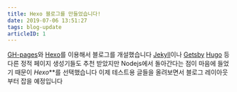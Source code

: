 ```yaml
---
title: Hexo 블로그를 만들었습니다!
date: 2019-07-06 13:51:27
tags: blog-update
articleID: 1
---
```


[GH-pages](https://pages.github.com)와 [Hexo](https://hexo.io)를 이용해서 블로그를 개설했습니다
[Jekyll](https://jekyllrb.com)이나 [Getsby](https://www.gatsbyjs.org) [Hugo](https://gohugo.io) 등 다른 정적 페이지 생성기들도 추천 받았지만 Nodejs에서 돌아간다는 점이 마음에 들었기 때문이 *Hexo***를 선택했습니다
이제 테스트용 글들을 올려보면서 블로그 레이아웃부터 잡을 예정입니다
